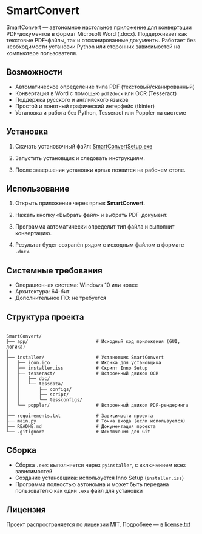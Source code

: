 # SmartConvert

SmartConvert — автономное настольное приложение для конвертации PDF-документов в формат Microsoft Word (.docx). Поддерживает как текстовые PDF-файлы, так и отсканированные документы. Работает без необходимости установки Python или сторонних зависимостей на компьютере пользователя.

## Возможности

- Автоматическое определение типа PDF (текстовый/сканированный)
- Конвертация в Word с помощью `pdf2docx` или OCR (Tesseract)
- Поддержка русского и английского языков
- Простой и понятный графический интерфейс (tkinter)
- Установка и работа без Python, Tesseract или Poppler на системе

## Установка

1. Скачать установочный файл:
   [SmartConvertSetup.exe](https://github.com/Tikhovskoy/SmartConvert/releases/latest/download/SmartConvertSetup.exe)

2. Запустить установщик и следовать инструкциям.

3. После завершения установки ярлык появится на рабочем столе.

## Использование

1. Открыть приложение через ярлык **SmartConvert**.

2. Нажать кнопку «Выбрать файл» и выбрать PDF-документ.

3. Программа автоматически определит тип файла и выполнит конвертацию.

4. Результат будет сохранён рядом с исходным файлом в формате `.docx`.

## Системные требования

- Операционная система: Windows 10 или новее
- Архитектура: 64-бит
- Дополнительное ПО: не требуется

## Структура проекта

```

SmartConvert/
├── app/                         # Исходный код приложения (GUI, логика)
│
├── installer/                   # Установщик SmartConvert
│   ├── icon.ico                 # Иконка для установщика
│   ├── installer.iss            # Скрипт Inno Setup
│   ├── tesseract/               # Встроенный движок OCR
│   │   ├── doc/
│   │   └── tessdata/
│   │       ├── configs/
│   │       ├── script/
│   │       └── tessconfigs/
│   └── poppler/                 # Встроенный движок PDF-рендеринга
│
├── requirements.txt             # Зависимости проекта
├── main.py                      # Точка входа (если используется)
├── README.md                    # Документация проекта
└── .gitignore                   # Исключения для Git

```

## Сборка

- Сборка `.exe`: выполняется через `pyinstaller`, с включением всех зависимостей
- Создание установщика: используется Inno Setup (`installer.iss`)
- Программа полностью автономна и может быть передана пользователю как один `.exe` файл для установки

## Лицензия

Проект распространяется по лицензии MIT. Подробнее — в [license.txt](license.txt)